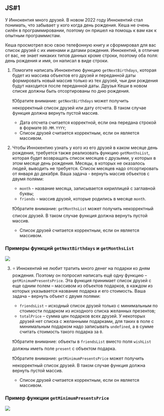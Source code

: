 ## JS#1
У Иннокентия много друзей. В новом 2022 году Иннокентий стал понимать, что забывает у кого когда день рождения. Кеша не очень силён в программировании, поэтому он пришел на помощь к вам как к опытным программистам.

Кеша просмотрел всю свою телефонную книгу и сформировал для вас список друзей с их именами и датами рождения. Иннокентий, в отличие от вас, не знает никаких типов данных кроме строки, поэтому оба поля: день рождения и имя, он написал в виде строки.

1. Помогите написать Иннокентию функцию ``getNextBirthdays``, которая будет из массива объектов его друзей и переданной даты формировать новый массив только из тех друзей, чьи дни рождения будут находится после переданной даты. Друзья Кеши в новом списке должны быть отсортированы по дню рождения.

	❗Обратите внимание: ``getNextBirthdays`` может получить некорректный список друзей или дату отсчета. В таком случае функция должна вернуть пустой массив.
	* Дата отсчета считается корректной, если она передана строкой в формате ``DD.MM.YYYY``;
	* Список друзей считается корректным, если он является массивом.

2. Чтобы Иннокентию узнать у кого из его друзей в каком месяце день рождения, требуется также реализовать функцию ``getMonthsList``, которая будет возвращать список месяцев с друзьями, у которых в этом месяце день рождения. Месяцы, в которых не оказалось людей, выводить не требуется. Список месяцев надо отсортировать от января до декабря. Ваша задача - вернуть массив объектов с двумя полями:
	* ``month`` - название месяца, записывается кириллицей с заглавной буквы;
	* ``friends`` - массив друзей, которые родились в месяце ``month``.
		
	❗Обратите внимание: ``getMonthsList`` может получить некорректный список друзей. В таком случае функция должна вернуть пустой массив.
	* Список друзей считается корректным, если он является массивом.

### Примеры функций ``getNextBirthdays`` и ``getMonthsList``
![](https://lh4.googleusercontent.com/e7lAKScK08-CQP6OtOfcHaQ3CChbcjUeFA9enlbnnEVEbj7KdyWl3_EYC_-2ArwPLzPuAz4RqlNJAnaVF0DP0wJEjSbARH24t9s2RWfNDHCybYTTYDReuFUGGU_ydAaLBsnKnHMe)

3. ⭐ Иннокентий не любит тратить много денег на подарки ко дням рождения. Поэтому он попросил написать ещё одну функцию – ``getMinimumPresentsPrice``. Эта функция принимает список друзей с еще одним полем – массивом из объектов подарков, в каждом из которых указывается название подарка и его стоимость. Ваша задача – вернуть объект с двумя полями:
	* ``friendsList`` – исходный список друзей только с минимальным по стоимости подарком из исходного списка желанных презентов;
	* ``totalPrice`` – сумма цен подарков всех друзей. У некоторых друзей нет списка с желанными подарками, для таких в поле с минимальным подарком надо записывать ``undefined``, а в сумме считать стоимость такого подарка за ``0``.

	❗Обратите внимание: объекты в ``friendsList`` вместо поля ``wishList`` должны иметь поле ``present`` с объектом подарка.

	❗Обратите внимание: ``getMinimumPresentsPrice`` может получить некорректный список друзей. В таком случае функция должна вернуть пустой массив.
	* Список друзей считается корректным, если он является массивом.
	
### Пример функции ``getMinimumPresentsPrice``
![](https://lh5.googleusercontent.com/fx6eaReQn7N2v_mEkONwgCLY8CG0Anm5RGj89tBnMi803gPkCIP6ZCt5Q-aPBjpYoTNYJiGi8s-MsgLA0_FxrUWDxYtj1_Lci0oYOjrrr-fjxigr3ji0TZAzGmAEle1jFVy7--L2)
